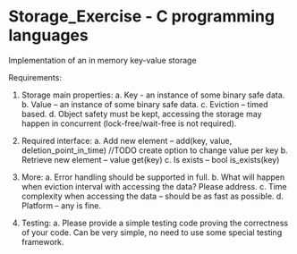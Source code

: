 # Storage_Exercise - C programming languages
Implementation of an in memory key-value storage

Requirements:

1. Storage main properties:
	a. Key - an instance of some binary safe data.
	b. Value – an instance of some binary safe data.
	c. Eviction – timed based.
	d. Object safety must be kept, accessing the storage may happen in concurrent (lock-free/wait-free is not required).

2. Required interface:
	a. Add new element – add(key, value, deletion_point_in_time) //TODO create option to change value per key
	b. Retrieve new element – value get(key)
	c. Is exists – bool is_exists(key)

3. More:
	a. Error handling should be supported in full.
	b. What will happen when eviction interval with accessing the data? Please address.
	c. Time complexity when accessing the data – should be as fast as possible.
	d. Platform – any is fine.

4. Testing:
	a. Please provide a simple testing code proving the correctness of your code. Can be very simple, no need to use some special testing framework.
